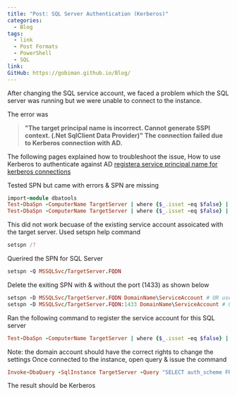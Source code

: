 ```yaml
---
title: "Post: SQL Server Authentication (Kerberos)"
categories:
  - Blog
tags:
  - link
  - Post Formats
  - PowerShell
  - SQL
link: 
GitHub: https://gobiman.github.io/Blog/
---
```

After changing the SQL service account, we faced a problem which the SQL server was running but we were unable to connect to the instance.

The error was
> **"The target principal name is incorrect. Cannot generate SSPI context. (.Net SqlClient Data Provider)"
The connection failed due to Kerberos connection with AD.**

The following pages explained how to troubleshoot the issue,
How to use Kerberos to authenticate against AD [registera service principal name for kerberos connections](https://docs.microsoft.com/en-us/sql/database-engine/configure-windows/register-a-service-principal-name-for-kerberos-connections?view=sql-server-2017)

Tested SPN but came with errors & SPN are missing

```ruby
import-module dbatools
Test-DbaSpn -ComputerName TargetServer | where {$_.isset -eq $false} | set-dbaspn -ServiceAccount DomainName\ServiceAccount -WhatIf
Test-DbaSpn -ComputerName TargetServer | where {$_.isset -eq $false} | set-dbaspn -ServiceAccount DomainName\ServiceAccount
```

This did not work becuase of the existing service account assoicated with the target server.
Used setspn help command

```ruby
setspn /?
```

Querired the SPN for SQL Server 

```ruby
setspn -Q MSSQLSvc/TargetServer.FQDN
```

Delete the exiting SPN with & without the port (1433) as shown below

```ruby
setspn -D MSSQLSvc/TargetServer.FQDN DomainName\ServiceAccount # OR usev remove-dbaspn
setspn -D MSSQLSvc/TargetServer.FQDN:1433 DomainName\ServiceAccount # OR usev remove-dbaspn
```

Ran the following command to register the service account for this SQL server

```ruby
Test-DbaSpn -ComputerName TargetServer | where {$_.isset -eq $false} | set-dbaspn -ServiceAccount DomainName\ServiceAccount
```

Note: the domain account should have the correct rights to change the settings
Once connected to the instance, open query & issue the command

```ruby
Invoke-DbaQuery -SqlInstance TargetServer -Query "SELECT auth_scheme FROM sys.dm_exec_connections WHERE session_id = @@spid ;"
```

The result should be Kerberos